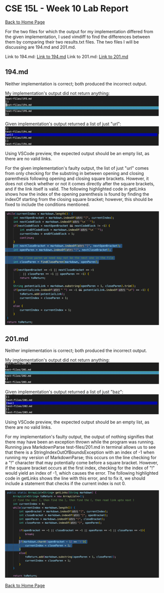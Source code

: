 # CSE 15L - Week 10 Lab Report

[Back to Home Page](index.html)

For the two files for which the output for my implementation differed from the given implementation, I used vimdiff to find the differences
between them by comparing their two results.txt files. The two files I will be discussing are 194.md and 201.md.

Link to 194.md: [Link to 194.md](https://github.com/justin-chiang/markdown-parser/blob/main/test-files/194.md)
Link to 201.md: [Link to 201.md](https://github.com/justin-chiang/markdown-parser/blob/main/test-files/201.md)

## 194.md

Neither implementation is correct; both produced the incorrect output.

My implementation's output did not return anything:
![My output 1](assets/week-10-images/image1.png)

Given implementation's output returned a list of just "url":
![Given output 1](assets/week-10-images/image2.png)

Using VSCode preview, the expected output should be an empty list, as there are no valid links.

For the given implementation's faulty output, the list of just "url" comes from only checking for the substring in between opening and closing parenthesis 
following opening and closing square brackets. However, it does not check whether or not it comes directly after the square brackets, and if the link 
itself is valid. The following highlighted code in getLinks shows how the index of the opening parenthesis is found by finding the indexOf starting from the closing square 
bracket; however, this should be fixed to include the conditions mentioned.

![Code change 1](assets/week-10-images/image3.png)

## 201.md

Neither implementation is correct; both produced the incorrect output.

My implementation's output did not return anything:
![My output 2](assets/week-10-images/image4.png)

Given implementation's output returned a list of just "baz":
![Given output 2](assets/week-10-images/image5.png)

Using VSCode preview, the expected output should be an empty list, as there are no valid links.

For my implementation's faulty output, the output of nothing signifies that there may have been an exception thrown while the program was running. Running 
java MarkdownParse test-files/201.md in terminal allows us to see that there is a StringIndexOutOfBoundsException with an index of -1 when running my version 
of MarkdownParse; this occurs on the line checking for a "!" character that may potentially come before a square bracket. However, if the square bracket occurs 
at the first index, checking for the index of "!" would yield an index of -1, which causes the error. The following highlighted code in getLinks shows the line with this error, 
and to fix it, we should include a statement that checks if the current index is not 0.

![Code change 2](assets/week-10-images/image6.png)

[Back to Home Page](index.html)
